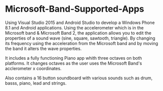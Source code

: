 # Microsoft-Band-Supported-Apps
Using Visual Studio 2015 and Android Studio to develop a Windows Phone 8.1 and Android  applications. 
Using the accelerometer which is in the Microsoft band & Microsoft Band 2, the application allows you to edit the properties of a sound wave (sine, square, sawtooth, triangle). 
By changing its frequency using the acceleration from the Microsoft band and by moving the band it alters the wave properties.

It includes a fully functioning Piano app whith three octaves on both platforms.
It changes octaves as the user uses the Microsoft Band's acclerometer x coordinates.

Also contains a 16 button soundboard with various sounds such as drum, basss, piano, lead and strings.
